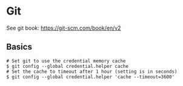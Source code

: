 # Git

See git book: https://git-scm.com/book/en/v2


## Basics


```
# Set git to use the credential memory cache
$ git config --global credential.helper cache
# Set the cache to timeout after 1 hour (setting is in seconds)
$ git config --global credential.helper 'cache --timeout=3600'
```
